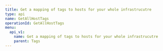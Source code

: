 ```yaml
---
title: Get a mapping of tags to hosts for your whole infrastrucutre
type: api
name: GetAllHostTags
operationId: GetAllHostTags
menu:
  api_v1:
    name: Get a mapping of tags to hosts for your whole infrastrucutre
    parent: Tags
---
```

